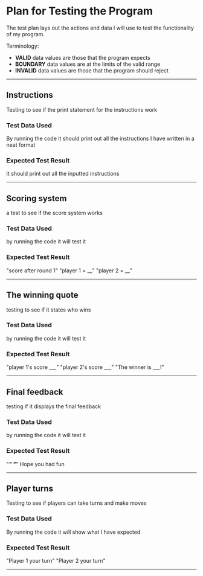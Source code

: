 # Plan for Testing the Program

The test plan lays out the actions and data I will use to test the functionality of my program.

Terminology:

- **VALID** data values are those that the program expects
- **BOUNDARY** data values are at the limits of the valid range
- **INVALID** data values are those that the program should reject

---

## Instructions

Testing to see if the print statement for the instructions work

### Test Data Used

By running the code it should print out all the instructions I have written in a neat format

### Expected Test Result

It should print out all the inputted instructions

---

## Scoring system

a test to see if the score system works

### Test Data Used

by running the code it will test it

### Expected Test Result

"score after round 1"
"player 1 = __"
"player 2 = __"

---

## The winning quote

testing to see if it states who wins

### Test Data Used

by running the code it will test it

### Expected Test Result

"player 1's score ___"
"player 2's score ___"
"The winner is ___!"

---

## Final feedback

testing if it displays the final feedback

### Test Data Used

by running the code it will test it

### Expected Test Result

"___________"
"___________"
Hope you had fun

---
## Player turns

Testing to see if players can take turns and make moves

### Test Data Used

By running the code it will show what I have expected

### Expected Test Result

"Player 1 your turn"
"Player 2 your turn"

---
